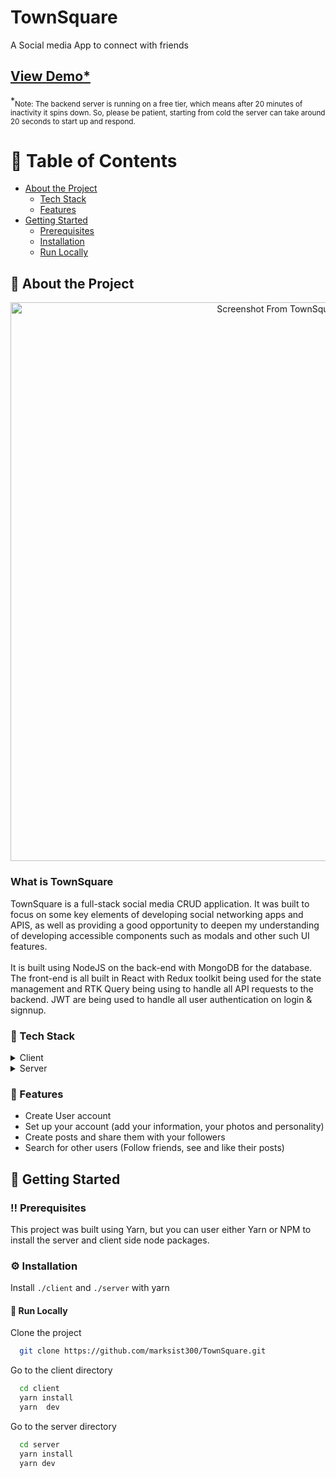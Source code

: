 # TownSquare

A Social media App to connect with friends

<h2>
    <a href="https://townsquareapp.netlify.app">View Demo*</a>
  </h2>
  *<sub>Note: The backend server is running on a free tier, which means after 20 minutes of inactivity it spins down. So, please be patient, starting from cold the server can take around 20 seconds to start up and respond.</sub>
</div>

<br />

<!-- Table of Contents -->

# :notebook_with_decorative_cover: Table of Contents

- [About the Project](#star2-about-the-project)
  - [Tech Stack](#space_invader-tech-stack)
  - [Features](#dart-features)
- [Getting Started](#toolbox-getting-started)
  - [Prerequisites](#bangbang-prerequisites)
  - [Installation](#gear-installation)
  - [Run Locally](#running-run-locally)

<!-- About the Project -->

## :star2: About the Project

<div align="center"> 
<img width="894" alt="Screenshot From TownSquare project" src="">
</div>

### What is TownSquare

TownSquare is a full-stack social media CRUD application. It was built to focus on some key elements of developing social networking apps and APIS, as well as providing a good opportunity to deepen my understanding of developing accessible components such as modals and other such UI features.
<br/>
<br/>
It is built using NodeJS on the back-end with MongoDB for the database. The front-end is all built in React with Redux toolkit being used for the state management and RTK Query being using to handle all API requests to the backend. JWT are being used to handle all user authentication on login & signnup.

<!-- TechStack -->

### :space_invader: Tech Stack

<details>
  <summary>Client</summary>
  <ul>
    <li><a href="https://reactjs.org/">React.js</a></li>
    <li><a href="https://www.typescriptlang.org/">TypeScript</a></li>
    <li><a href="https://redux-toolkit.js.org/">Redux Toolkit & RTK Query</a></li>
    <li><a href="https://reactrouter.com/en/main">React Router</a></li>
  </ul>
</details>

<details>
  <summary>Server</summary>
  <ul>
    <li><a href="https://nodejs.org/en">Node JS</a></li>
    <li><a href="https://expressjs.com/">Express.js</a></li>
    <li><a href="https://www.mongodb.com/">MongoDB</a></li>
  </ul>
</details>

<!-- Features -->

### :dart: Features

- Create User account
- Set up your account (add your information, your photos and personality)
- Create posts and share them with your followers
- Search for other users (Follow friends, see and like their posts)

<!-- Getting Started -->

## :toolbox: Getting Started

<!-- Prerequisites -->

### :bangbang: Prerequisites

This project was built using Yarn, but you can user either Yarn or NPM to install the server and client side node packages.

<!-- Installation -->

### :gear: Installation

Install `./client` and `./server` with yarn

<!-- Run Locally -->

#### :running: Run Locally

Clone the project

```bash
  git clone https://github.com/marksist300/TownSquare.git
```

Go to the client directory

```bash
  cd client
  yarn install
  yarn  dev
```

Go to the server directory

```bash
  cd server
  yarn install
  yarn dev
```
